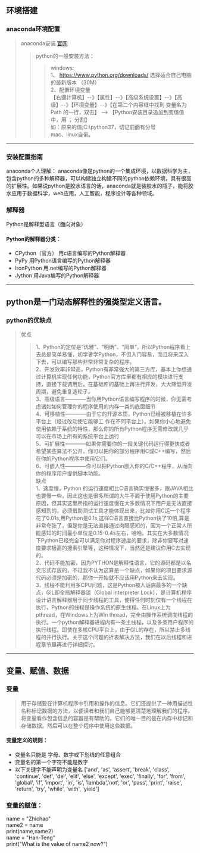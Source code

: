 ## 环境搭建
### anaconda环境配置
> anaconda安装 [官网](https://www.anaconda.com/)  
>> python的一般安装方法：
>>> windows:  
>>> 1、 https://www.python.org/downloads/ 选择适合自己电脑的最新版本 （30M）  
>>> 2、配置环境变量   
>>>【右键计算机】--》【属性】--》【高级系统设置】--》【高级】--》【环境变量】--》【在第二个内容框中找到 变量名为Path 的一行，双击】 --> 【Python安装目录追加到变值值中，用 ； 分割】  
>>> 如：原来的值;C:\python37，切记前面有分号  
>> mac、linux自带。

 ***
### 安装配置指南
anaconda个人理解： anaconda像是python的一个集成环境，以数据科学为主，包含python的多种解释器，可以构建独立构建不同的python依赖环境，具有很高的扩展性。如果说python是胶水语言的话，anaconda就是装胶水的瓶子，能将胶水应用于数据科学，web应用，人工智能，程序设计等各种领域。
### 解释器  
Python是解释型语言（面向对象）  
#### Python的解释器分类：
* CPython（官方） 用c语言编写的Python解释器
* PyPy 用Python语言编写的Python解释器
* IronPython 用.net编写的Python解释器
* Jython 用Java编写的Python解释器

***
## python是一门动态解释性的强类型定义语言。
### python的优缺点
> 优点  
>> 1、Python的定位是“优雅”、“明确”、“简单”，所以Python程序看上去总是简单易懂，初学者学Python，不但入门容易，而且将来深入下去，可以编写那些非常非常复杂的程序。  
>> 2、开发效率非常高，Python有非常强大的第三方库，基本上你想通过计算机实现任何功能，Python官方库里都有相应的模块进行支持，直接下载调用后，在基础库的基础上再进行开发，大大降低开发周期，避免重复造轮子。  
>> 3、高级语言————当你用Python语言编写程序的时候，你无需考虑诸如如何管理你的程序使用的内存一类的底层细节  
>> 4、可移植性————由于它的开源本质，Python已经被移植在许多平台上（经过改动使它能够工 作在不同平台上）。如果你小心地避免使用依赖于系统的特性，那么你的所有Python程序无需修改就几乎可以在市场上所有的系统平台上运行  
>> 5、可扩展性————如果你需要你的一段关键代码运行得更快或者希望某些算法不公开，你可以把你的部分程序用C或C++编写，然后在你的Python程序中使用它们。  
>> 6、可嵌入性————你可以把Python嵌入你的C/C++程序，从而向你的程序用户提供脚本功能。  
> 缺点  
>> 1、速度慢，Python 的运行速度相比C语言确实慢很多，跟JAVA相比也要慢一些，因此这也是很多所谓的大牛不屑于使用Python的主要原因，但其实这里所指的运行速度慢在大多数情况下用户是无法直接感知到的，必须借助测试工具才能体现出来，比如你用C运一个程序花了0.01s,用Python是0.1s,这样C语言直接比Python快了10倍,算是非常夸张了，但是你是无法直接通过肉眼感知的，因为一个正常人所能感知的时间最小单位是0.15-0.4s左右，哈哈。其实在大多数情况下Python已经完全可以满足你对程序速度的要求，除非你要写对速度要求极高的搜索引擎等，这种情况下，当然还是建议你用C去实现的。    
>> 2、代码不能加密，因为PYTHON是解释性语言，它的源码都是以名文形式存放的，不过我不认为这算是一个缺点，如果你的项目要求源代码必须是加密的，那你一开始就不应该用Python来去实现。    
>> 3、线程不能利用多CPU问题，这是Python被人诟病最多的一个缺点，GIL即全局解释器锁（Global Interpreter Lock），是计算机程序设计语言解释器用于同步线程的工具，使得任何时刻仅有一个线程在执行，Python的线程是操作系统的原生线程。在Linux上为pthread，在Windows上为Win thread，完全由操作系统调度线程的执行。一个python解释器进程内有一条主线程，以及多条用户程序的执行线程。即使在多核CPU平台上，由于GIL的存在，所以禁止多线程的并行执行。关于这个问题的折衷解决方法，我们在以后线程和进程章节里再进行详细探讨。  

***
## 变量、赋值、数据
### 变量  
> 用于存储要在计算机程序中引用和操作的信息。它们还提供了一种用描述性名称标记数据的方法，以便读者和我们自己能够更清楚地理解我们的程序。将变量看作包含信息的容器是有帮助的。它们的唯一目的是在内存中标记和存储数据。然后可以在整个程序中使用这些数据。
#### 变量定义的规则：
* 变量名只能是 字母、数字或下划线的任意组合
* 变量名的第一个字符不能是数字
* 以下关键字不能声明为变量名
['and', 'as', 'assert', 'break', 'class', 'continue', 'def', 'del', 'elif', 'else', 'except', 'exec', 'finally', 'for', 'from', 'global', 'if', 'import', 'in', 'is', 'lambda','not', 'or', 'pass', 'print', 'raise', 'return', 'try', 'while', 'with', 'yield']
### 变量的赋值：  
name = "Zhichao"  
name2 = name  
print(name,name2)  
name = "Han-Teng"  
print("What is the value of name2 now?")  
